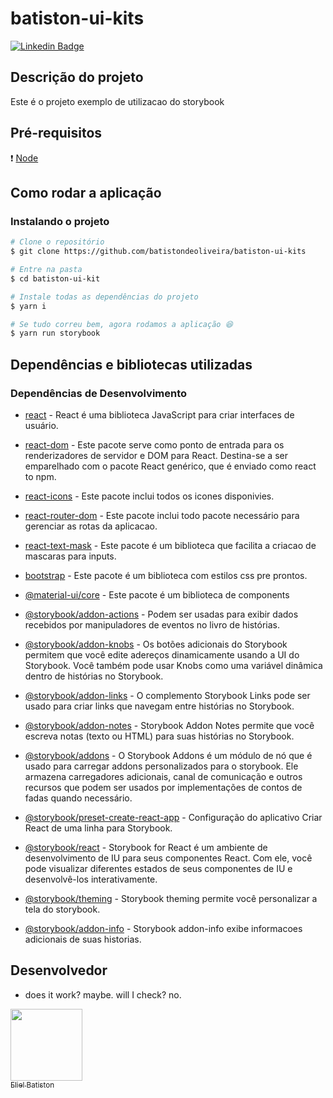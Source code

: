 # batiston-ui-kits

[![Linkedin Badge](https://img.shields.io/badge/-LinkedIn-blue?style=flat-square&logo=Linkedin&logoColor=white&link=https://www.linkedin.com/in/elielbatiston/)](https://www.linkedin.com/in/elielbatiston/)

## Descrição do projeto

Este é o projeto exemplo de utilizacao do storybook

## Pré-requisitos

❗ [Node](https://nodejs.org/en/download/)

## Como rodar a aplicação

### Instalando o projeto

```bash
# Clone o repositório
$ git clone https://github.com/batistondeoliveira/batiston-ui-kits

# Entre na pasta
$ cd batiston-ui-kit

# Instale todas as dependências do projeto
$ yarn i

# Se tudo correu bem, agora rodamos a aplicação 😆
$ yarn run storybook
```
## Dependências e bibliotecas utilizadas

### Dependências de Desenvolvimento

- [react](https://www.npmjs.com/package/react) - React é uma biblioteca JavaScript para criar interfaces de usuário.
- [react-dom](https://www.npmjs.com/package/react-dom) - Este pacote serve como ponto de entrada para os renderizadores de servidor e DOM para React. Destina-se a ser emparelhado com o pacote React genérico, que é enviado como react to npm.
- [react-icons](https://www.npmjs.com/package/react-icons) - Este pacote inclui todos os icones disponivies.
- [react-router-dom](https://www.npmjs.com/package/react-router-dom) - Este pacote inclui todo pacote necessário para gerenciar as rotas da aplicacao.
- [react-text-mask](https://www.npmjs.com/package/react-text-mask) - Este pacote é um biblioteca que facilita a criacao de mascaras para inputs.
- [bootstrap](https://getbootstrap.com/) - Este pacote é um biblioteca com estilos css pre prontos.
- [@material-ui/core](https://material-ui.com/pt/) - Este pacote é um biblioteca de components

- [@storybook/addon-actions](https://www.npmjs.com/package/@storybook/addon-actions) - Podem ser usadas para exibir dados recebidos por manipuladores de eventos no livro de histórias.
- [@storybook/addon-knobs](https://www.npmjs.com/package/@storybook/addon-knobs) - Os botões adicionais do Storybook permitem que você edite adereços dinamicamente usando a UI do Storybook. Você também pode usar Knobs como uma variável dinâmica dentro de histórias no Storybook.
- [@storybook/addon-links](https://www.npmjs.com/package/@storybook/addon-links) - O complemento Storybook Links pode ser usado para criar links que navegam entre histórias no Storybook.
- [@storybook/addon-notes](https://www.npmjs.com/package/@storybook/addon-notes) - Storybook Addon Notes permite que você escreva notas (texto ou HTML) para suas histórias no Storybook.
- [@storybook/addons](https://www.npmjs.com/package/@storybook/addons) - O Storybook Addons é um módulo de nó que é usado para carregar addons personalizados para o storybook. Ele armazena carregadores adicionais, canal de comunicação e outros recursos que podem ser usados por implementações de contos de fadas quando necessário.
- [@storybook/preset-create-react-app](https://www.npmjs.com/package/@storybook/preset-create-react-app) - Configuração do aplicativo Criar React de uma linha para Storybook.
- [@storybook/react](https://www.npmjs.com/package/@storybook/react) - Storybook for React é um ambiente de desenvolvimento de IU para seus componentes React. Com ele, você pode visualizar diferentes estados de seus componentes de IU e desenvolvê-los interativamente.
- [@storybook/theming](https://www.npmjs.com/package/@storybook/theming) - Storybook theming permite você personalizar a tela do storybook.
- [@storybook/addon-info](https://www.npmjs.com/package/@storybook/addon-info) - Storybook addon-info exibe informacoes adicionais de suas historias.

## Desenvolvedor

- does it work? maybe. will I check? no.

 [<img src="https://secure.gravatar.com/avatar/b37a4627d283314858e449fd5fd425cc?s=96&r=g" width=115><br><sub>Eliel Batiston</sub>](https://www.linkedin.com/in/elielbatiston/)